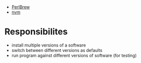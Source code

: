 - [PerlBrew](http://perlbrew.pl/)
- [nvm](https://github.com/creationix/nvm)

# Responsibilites
- install multiple versions of a software
- switch between different versions as defaults
- run program against different versions of software (for testing)

